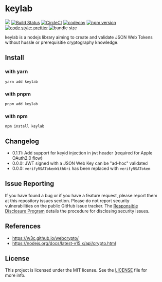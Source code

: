 # keylab

![](https://github.com/authdog/keylab/workflows/adg-keylab-lib/badge.svg)
[![Build Status](https://travis-ci.com/authdog/keylab.svg?branch=master)](https://travis-ci.com/authdog/keylab)
[![CircleCI](https://dl.circleci.com/status-badge/img/gh/authdog/keylab/tree/master.svg?style=svg)](https://dl.circleci.com/status-badge/redirect/gh/authdog/keylab/tree/master)
[![codecov](https://codecov.io/gh/authdog/keylab/branch/master/graph/badge.svg?token=6XA3OTMTAT)](https://codecov.io/gh/authdog/keylab)
[![npm version](https://badge.fury.io/js/keylab.svg)](https://badge.fury.io/js/keylab)
[![code style: prettier](https://img.shields.io/badge/code_style-prettier-ff69b4.svg?style=flat-square)](https://github.com/prettier/prettier)
![bundle size](https://img.shields.io/bundlephobia/minzip/keylab?label=zipped)

keylab is a nodejs library aiming to create and validate JSON Web Tokens without hussle or prerequisitie cryptography knowledge.

## Install

### with yarn

`yarn add keylab`

### with pnpm

`pnpm add keylab`

### with npm

`npm install keylab`


## Changelog

- 0.1.11: Add support for keyid injection in jwt header (required for Apple OAuth2.0 flow)
- 0.0.0: JWT signed with a JSON Web Key can be "ad-hoc" validated
- 0.0.0: `verifyRSATokenWithUri` has been replaced with `verifyRSAToken`


## Issue Reporting

If you have found a bug or if you have a feature request, please report them at this repository issues section. Please do not report security vulnerabilities on the public GitHub issue tracker. The [Responsible Disclosure Program](https://authdog.com/whitehat) details the procedure for disclosing security issues.


## References

- https://w3c.github.io/webcrypto/
- https://nodejs.org/docs/latest-v15.x/api/crypto.html

## License

This project is licensed under the MIT license. See the [LICENSE](LICENSE) file for more info.
